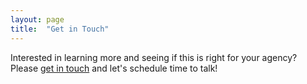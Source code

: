 ```yaml
---
layout: page
title:  "Get in Touch"
---
```


Interested in learning more and seeing if this is right for your agency?  Please [get in touch](mailto:gray.brooks@gsa.gov) and let's schedule time to talk!  
